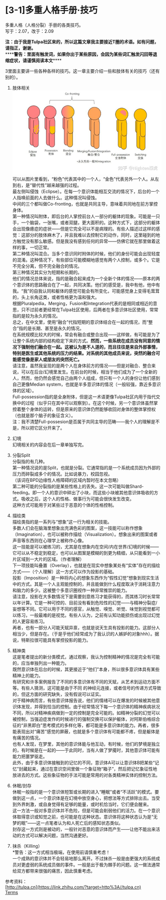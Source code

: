 # \[3-1\]多重人格手册·技巧

多重人格（人格分裂）手册的各类技巧。  
写于：2.07，改于：2.09

**注：由于我是Tulpa社区来的，所以这篇文章我主要接近T圈的术语。如有问题，请指正，谢谢。**  
\*\*\*\***警告：里面有触发词，如果你出于某些原因，会因为某些词汇触发闪回等退缩症状，请谨慎阅读本文**\*\*\*\*

3里面主要讲一些各种各样的技巧。这一章主要介绍一些和肢体有关的技巧（还有别的）。

1. 肢体相关  
	![bodies](D3DE0747-C1AB-43FD-A266-FD106F599E7A.jpg "好吧我还是把强调语法给加上了")  
	可以从图片里看到，“粉色”代表其中的一个人，“金色”代表另外一个人。从左到右，是“替代性”越来越强的过程。  
	最左侧叫侵蚀（Eclipse）。在每一个意识体能相互交流的情况下，后台的一个人指唤前面的人去做什么。这种情况叫侵蚀。  
	中间的三个都叫做Co-fronting，也就是共同主导，意味着共同地在前方掌控身体。  
	第一种情况叫附体，即后台的人掌控前台人一部分的躯体的现象。可能是一只手，一个脑袋，一张嘴，或者双腿，更大面积的。这种方式下，这部分的躯体会出现像癔症的症状——但是它完全可以不是病理的。有些人描述过这样的感觉：这部分的肢体麻木了，并且我难以去控制它的动作，同时，这里碰到的地方触觉没有那么敏感。但是我没有感到任何的异常——仿佛它就在那里做着这样的事，一切正常。  
	第二种情况叫混合。当多个意识同时附体的时候，他们的身份可能会出现轻度的混淆。这种情况下，有些部位可能模糊地感觉有两个人控制，或多个。它是不完全分离，但不完全融合的情况。  
	第三种情况其实分为短期和长期的。  
	他们的情况总体来说，指的是融合起来成为一个全新个体的情况——原本的两个意识体的思路融合在了一起，共同决策。他们的感受是，我中有他，他中有我。“我”的自我认同和躯体的感觉可能会有所变化，可能感觉身上变得毛茸茸的，头上长角这类，或者性格更为温和强大。  
	根据Pluralpedia，Merging，Fusion和Integration代表的是相同或相近的意思，只不过前者更经常在Tulpa社区使用，后两者在多意识体社区使用，常常指的是较为永久的情况。  
	总之，在中文里，使用“融合”代指短期的意识体结合在一起的情况，而“整合”指的是长期、甚至是永久的情况。  
	在系统规模比较大的时候，常会有融合或整合出现——这样做，有可能是为了让整个系统内部的结构稳定下来的方式。**然而，一些系统在成员没有同意的情况下强制他们融合在一起。这被认为是不人道的，而且往往是来自外部事情，特别是医生或其他系统的压力的结果。对系统的其他成员来说，突然的融合可能感觉像是家人或朋友的突然死亡。**  
	请注意，虽然我呈现的是两个人在身体前方的情况——但是对融合、整合来说，可以在后台/幻境里发生。在前台的时候，相当于他们成为了一个全新的人，然而，他仍然会感觉自己由两个人组成，但只有一个人的身份让他们感到自己更像Median system，也就是半多意识体的情况（一般较强，靠近多意识体的区域）。  
	Full-possession指的是全身附体，但是这一术语更像Tulpa社区内用于指代交换中的过程（似乎只在其中可以观察到）。在这个时候，另一个意识体虽然掌控着整个身体的运转，但是原来的意识体仍然能够收回对身体的整体掌控权（也就是那个脑子的象征含义）。  
	注：我不清楚Full-possesion是否属于共同主导的范畴——我个人的理解是不是，所以把它区分开来了。

2. 幻境  
	幻境相关的内容会在后一章单独写完。

3. 分裂Split  
	分裂指的有几种。  
	第一种情况说的是Split，也就是分裂。它通常指的是一个系统成员因为外部的压力而碎裂成多个的情况。比如说暴力，校园忽视。  
	（该词在BPD边缘性人格障碍的区域内暂时在本文忽略）  
	第二种可能的分裂指的是某些性格上的丢失。这一次可能叫做Shard-feeding。即一个人的意识中碎出了小块，而这些小块被其他意识体吸收的方式。吸收之后，这个人的性格、做事行为可能会很快发生改变。  
	这种方式可能用于对某些过于恶意的个体的性格控制。

4. 描绘类  
	描绘类指的是一系列与“想象”这一行为相关的技能。  
	多数人们会在脑海里想象出充满色彩的图案，这一技能可以称作想象（Imagination），也可以被称作描绘（Visualization）。想象出来的图案或者声音等东西则在心理学上被称作心像。  
	这一技能是可以被练习的，尤其是在想象内在空间/内在世界/幻境的时候——它可以从不稳定到稳定，也可以从图案是模糊的到更为精细，从只能看到一小片区域到一大片的区域。（作者理解）  
	下一项技能叫叠置（Overlay），也就是在现实中想象某处有“实体”存在的描绘方式——（个人理解）这一方式可以作为投影的基础。  
	投影（Imposition）是一种将内心的想象东西作为“假性幻觉”想象到现实生活中的方式。其是一个人主观能控制的，并且能做到什么程度取决于消耗注意力和脑力的多少。这被整个多意识圈视作一种非常推崇的能力。  
	请注意，投影在大多数情况下是需要刻意练习才能获得的，而其练习时长常常以年计算。它是一种可控的、目前没有看到危险性的幻觉——与精神分裂症/妄想等不同。它可以用于不同的感官，从触觉、嗅觉、听觉、味觉到视觉都可以练习，一般最难的是视觉。有些人认为，之前有认知功能损伤或出现过幻觉的人更容易练习。  
	再者，也有一部分人可能天赋异禀，也就是说天生具有投影的能力。这部分人相当少，但是存在。（于是乎他们经常成为了我认识的人嫉妒的对象hhh）。据说，特斯拉很可能具有掌控投影的能力。

5. 精神类  
	这是笔者提出的新分类模式，通过观察，我认为控制精神的情况是完全有可能的，应当单独列出一种能力。  
	既然意识体在后台的时候，其更接近于“他们”本身，所以很多意识体具有某些精神上的能力。  
	有研究和许多案例报告了不同的多意识体有不同的天赋，从艺术到运动方面不等。有些人猜测，这可能是由于不同 的神经元连接，或者信号的传递方式导致的，但这方面的研究缺失，没有假说可以证实。  
	对于精神病而言，有些意识体报告说，他们的情绪可以在爆发的时候被其他意识体发现，并得到恰当的控制。由于经常情况下每一个意识体的精神疾病状况不同，所以对精神疾病做到一定的控制是完全可能的。如精神分裂的幻觉可以被控制，当强迫症发作的时候进行的强制交换可以保护躯体，对阿斯伯格综合征的“非黑即白”思考模式的多样化等，都可能是多意识体的能力。再者，很多能表现出对“痛苦”感觉的屏蔽，也就是多个意识体有可能都不疼，但是躯体是有痛苦的情况。  
	也有人发现，在梦里，其他的意识体能与他互动，有时候，他们的梦境是独立的，有时候是在一起的——于此同时，当有人做了梦魇时，其他意识体可能有能力把噩梦驱走。  
	此外，由于多意识体接触到的记忆的不同，意识体A可以让意识体B把某些“记忆”封藏起来，通过在意识空间里做一个象征物“箱子”，然后把记忆象征性地放进去的方式。这些象征物的手法可能是常用的对各类精神实体的控制方法。

6. 休眠/封存  
	休眠一般指的是一个意识体短暂或长期的进入“睡眠”或者“不活跃”的模式。要做到这一点，一个意识体是在幻境中放空身心，把想法等方式排除出去。当受到外界刺激，或自身觉得有足够的能量，或时机恰当时，它们便会醒来。  
	这一方法一般对多意识体并不危险，但是可能会削弱他们的活力。在一个意识体取得意识或知觉之前，也可能是在这种状态。意识体将这种状态认为是“无梦的眠”——这一点笔者认为和人死亡后的感知状态类似。  
	封存这一方式则是被动的，一般针对恶意的意识体而产生——让他不能出来活动的方式可以解决问题，当然沟通更好。

7. 抹杀（Killing）  
	\*警告：这一方式相当极端，在使用前请慎重考虑！  
	一个成熟的意识体并不会轻易地那么离开。不过抹杀一般是由更强大的系统成员对更虚弱的系统成员做的事件。一般是出于极为棘手的问题。这一做法通常给双方都带来很强的痛苦，因此慎重考虑。

参考资料：  
[http://tulpa.cn](https://link.zhihu.com/?target=http%3A//tulpa.cn)  
[Terms](https://link.zhihu.com/?target=https%3A//pluralpedia.org/w/Category%3ATerms)
